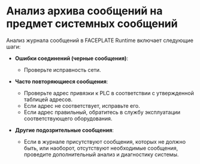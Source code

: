 # Анализ архива сообщений на предмет системных сообщений

Анализ журнала сообщений в FACEPLATE Runtime включает следующие шаги:
- <b>Ошибки соединений (черные сообщения)</b>:
   - Проверьте исправность сети.
- <b>Часто повторяющиеся сообщения</b>:

  - Проверьте адрес привязки к PLC в соответствии с утвержденной таблицей адресов.
  - Если адрес не соответствует, исправьте его.
  - Если адрес правильный, обратитесь в службу эксплуатации соответствующего оборудования.
- <b>Другие подозрительные сообщения</b>:
  - Если в журнале присутствуют сообщения, которых не должно быть, или наоборот, отсутствуют необходимые сообщения, проведите дополнительный анализ и диагностику системы.
